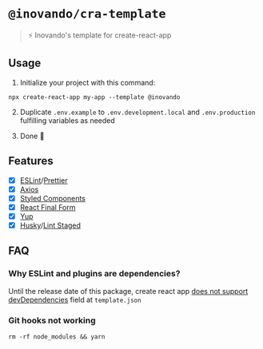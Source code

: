 # `@inovando/cra-template`
> ⚡️ Inovando's template for create-react-app

## Usage

1. Initialize your project with this command:

```
npx create-react-app my-app --template @inovando
```

2. Duplicate `.env.example` to `.env.development.local` and `.env.production` fulfilling variables as needed

3. Done 🎉

## Features
- [x] [ESLint](https://github.com/santospatrick/eslint-config-react)/[Prettier](https://github.com/santospatrick/prettier-config)
- [x] [Axios](https://www.npmjs.com/package/axios)
- [x] [Styled Components](https://styled-components.com/docs/basics#react-native)
- [x] [React Final Form](https://final-form.org/react)
- [x] [Yup](https://runkit.com/jquense/yup)
- [x] [Husky](https://github.com/typicode/husky)/[Lint Staged](https://github.com/okonet/lint-staged)

## FAQ

### Why ESLint and plugins are dependencies?

Until the release date of this package, create react app [does not support devDependencies](https://github.com/facebook/create-react-app/issues/8082) field at `template.json`

### Git hooks not working

```
rm -rf node_modules && yarn
```